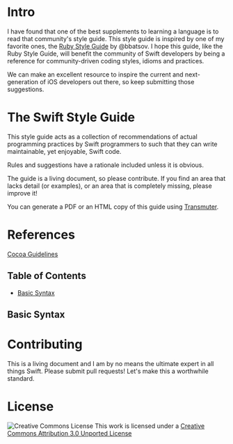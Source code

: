 # Intro

I have found that one of the best supplements to learning a language is
to read that community's style guide. This style guide is inspired by
one of my favorite ones, the [Ruby Style Guide](https://github.com/turbosquid/ruby-style-guide)
by @bbatsov. I hope this guide, like the Ruby Style Guide, will benefit
the community of Swift developers by being a reference for community-driven
coding styles, idioms and practices.

We can make an excellent resource to inspire the current and next-generation
of iOS developers out there, so keep submitting those suggestions.

# The Swift Style Guide

This style guide acts as a collection of recommendations of actual
programming practices by Swift programmers to such that they can write
maintainable, yet enjoyable, Swift code.

Rules and suggestions have a rationale included unless it is obvious.

The guide is a living document, so please contribute. If you find an area
that lacks detail (or examples), or an area that is completely missing,
please improve it!

You can generate a PDF or an HTML copy of this guide using
[Transmuter](https://github.com/TechnoGate/transmuter).

# References
[Cocoa Guidelines](https://developer.apple.com/library/mac/documentation/Cocoa/Conceptual/CodingGuidelines/CodingGuidelines.html)


## Table of Contents

* [Basic Syntax](#basic-syntax)

## Basic Syntax

# Contributing

This is a living document and I am by no means the ultimate expert in all
things Swift. Please submit pull requests! Let's make this a worthwhile standard.

# License

![Creative Commons License](http://i.creativecommons.org/l/by/3.0/88x31.png)
This work is licensed under a [Creative Commons Attribution 3.0 Unported License](http://creativecommons.org/licenses/by/3.0/deed.en_US)
